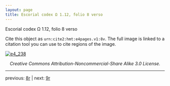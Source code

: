 ```yaml
---
layout: page
title: Escorial codex Ω 1.12, folio 8 verso
---
```


Escorial codex Ω 1.12, folio 8 verso

Cite this object as `urn:cite2:hmt:e4pages.v1:8v`.  The full image is linked to a citation tool you can use to cite regions of the image.

[![e4_238](http://www.homermultitext.org/iipsrv?IIIF=/project/homer/pyramidal/deepzoom/hmt/e4img/2017a/e4_238.tif/full/800,/0/default.jpg)](http://www.homermultitext.org/ict2/?urn=urn:cite2:hmt:e4img.2017a:e4_238) 

<p style="text-align: center; font-style: italic;">Creative Commons Attribution-Noncommercial-Share Alike 3.0 License.</p>

---

previous: [8r](../8r/) | next: [9r](../9r/)